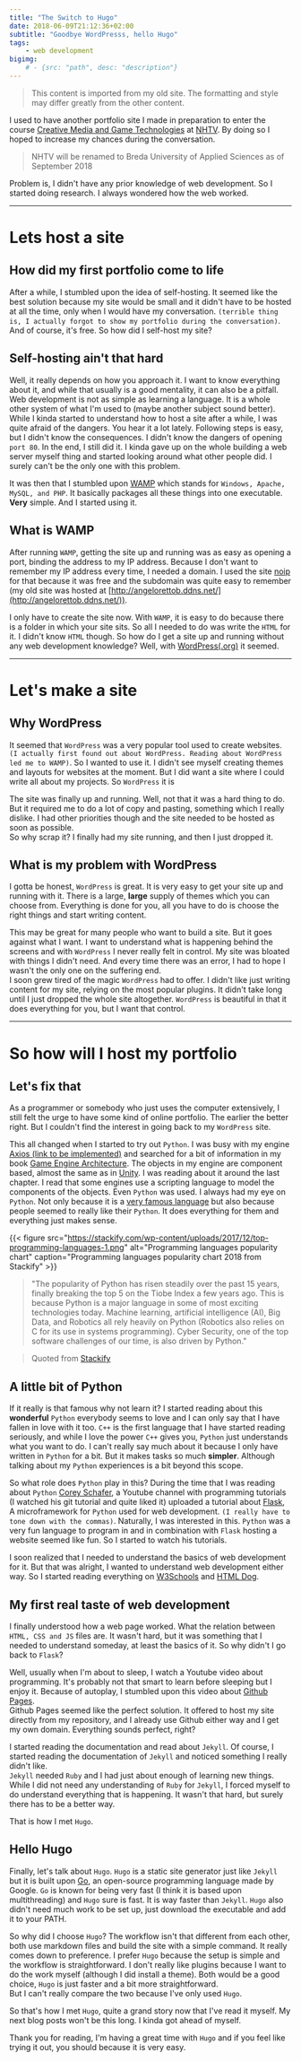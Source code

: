 ```yaml
---
title: "The Switch to Hugo"
date: 2018-06-09T21:12:36+02:00
subtitle: "Goodbye WordPresss, hello Hugo"
tags: 
    - web development
bigimg: 
    # - {src: "path", desc: "description"}
---
```

> This content is imported from my old site. The formatting and style may differ greatly from the other content.

I used to have another portfolio site I made in preparation to enter the course [Creative Media and Game Technologies](https://www.nhtv.nl/bachelors/creative-media-and-game-technologies/introduction.html) at [NHTV](https://www.nhtv.nl/). By doing so I hoped to increase my chances during the conversation.

> NHTV will be renamed to Breda University of Applied Sciences as of September 2018

Problem is, I didn't have any prior knowledge of web development. So I started doing research. I always wondered how the web worked.
<!--more-->
___
# Lets host a site
## How did my first portfolio come to life
After a while, I stumbled upon the idea of self-hosting. It seemed like the best solution because my site would be small and it didn't have to be hosted at all the time, only when I would have my conversation. `(terrible thing is, I actually forgot to show my portfolio during the conversation)`. And of course, it's free. So how did I self-host my site?

## Self-hosting ain't that hard
Well, it really depends on how you approach it. I want to know everything about it, and while that usually is a good mentality, it can also be a pitfall. Web development is not as simple as learning a language. It is a whole other system of what I'm used to (maybe another subject sound better).  
While I kinda started to understand how to host a site after a while, I was quite afraid of the dangers. You hear it a lot lately. Following steps is easy, but I didn't know the consequences. I didn't know the dangers of opening `port 80`. In the end, I still did it. I kinda gave up on the whole building a web server myself thing and started looking around what other people did. I surely can't be the only one with this problem.

It was then that I stumbled upon [WAMP](http://www.wampserver.com/en/) which stands for `Windows, Apache, MySQL, and PHP`. It basically packages all these things into one executable. **Very** simple. And I started using it. 

## What is WAMP
After running `WAMP`, getting the site up and running was as easy as opening a port, binding the address to my IP address. Because I don't want to remember my IP address every time, I needed a domain. I used the site [noip](https://www.noip.com/) for that because it was free and the subdomain was quite easy to remember (my old site was hosted at [http://angelorettob.ddns.net/](http://angelorettob.ddns.net/)).

I only have to create the site now. With `WAMP`, it is easy to do because there is a folder in which your site sits. So all I needed to do was write the `HTML` for it. I didn't know `HTML` though. So how do I get a site up and running without any web development knowledge? Well, with [WordPress(.org)](https://wordpress.org/) it seemed.
___
# Let's make a site
## Why WordPress
It seemed that `WordPress` was a very popular tool used to create websites. `(I actually first found out about WordPress. Reading about WordPress led me to WAMP)`. So I wanted to use it. I didn't see myself creating themes and layouts for websites at the moment. But I did want a site where I could write all about my projects. So `WordPress` it is

The site was finally up and running. Well, not that it was a hard thing to do. But it required me to do a lot of copy and pasting, something which I really dislike. I had other priorities though and the site needed to be hosted as soon as possible.  
So why scrap it? I finally had my site running, and then I just dropped it.

## What is my problem with WordPress
I gotta be honest, `WordPress` is great. It is very easy to get your site up and running with it. There is a large, **large** supply of themes which you can choose from. Everything is done for you, all you have to do is choose the right things and start writing content.

This may be great for many people who want to build a site. But it goes against what I want. I want to understand what is happening behind the screens and with `WordPress` I never really felt in control. My site was bloated with things I didn't need. And every time there was an error, I had to hope I wasn't the only one on the suffering end.  
I soon grew tired of the magic `WordPress` had to offer. I didn't like just writing content for my site, relying on the most popular plugins. It didn't take long until I just dropped the whole site altogether. `WordPress` is beautiful in that it does everything for you, but I want that control.

___
# So how will I host my portfolio
## Let's fix that
As a programmer or somebody who just uses the computer extensively, I still felt the urge to have some kind of online portfolio. The earlier the better right. But I couldn't find the interest in going back to my `WordPress` site.

This all changed when I started to try out `Python`. I was busy with my engine [Axios (link to be implemented)]() and searched for a bit of information in my book [Game Engine Architecture](http://gameenginebook.com/). The objects in my engine are component based, almost the same as in [Unity](https://unity3d.com/). I was reading about it around the last chapter. I read that some engines use a scripting language to model the components of the objects. Even `Python` was used. I always had my eye on `Python`. Not only because it is a [very famous language](https://stackify.com/popular-programming-languages-2018/) but also because people seemed to really like their `Python`.  It does everything for them and everything just makes sense.

{{< figure src="https://stackify.com/wp-content/uploads/2017/12/top-programming-languages-1.png" 
alt="Programming languages popularity chart" 
caption="Programming languages popularity chart 2018 from Stackify" >}}

> "The popularity of Python has risen steadily over the past 15 years, finally breaking the top 5 on the Tiobe Index a few years ago. This is because Python is a major language in some of most exciting technologies today. Machine learning, artificial intelligence (AI), Big Data, and Robotics all rely heavily on Python (Robotics also relies on C for its use in systems programming). Cyber Security, one of the top software challenges of our time, is also driven by Python."

> Quoted from [Stackify](https://stackify.com/popular-programming-languages-2018/)

## A little bit of Python
If it really is that famous why not learn it? I started reading about this __wonderful__ `Python` everybody seems to love and I can only say that I have fallen in love with it too. `C++` is the first language that I have started reading seriously, and while I love the power `C++` gives you, `Python` just understands what you want to do. I can't really say much about it because I only have written in `Python` for a bit. But it makes tasks so much **simpler**. Although talking about my `Python` experiences is a bit beyond this scope.

So what role does `Python` play in this? During the time that I was reading about `Python` [Corey Schafer](https://www.youtube.com/user/schafer5), a Youtube channel with programming tutorials (I watched his git tutorial and quite liked it) uploaded a tutorial about [Flask](http://flask.pocoo.org/), A microframework for `Python` used for web development. `(I really have to tone down with the commas)`. Naturally, I was interested in this. `Python` was a very fun language to program in and in combination with `Flask` hosting a website seemed like fun. So I started to watch his tutorials.

I soon realized that I needed to understand the basics of web development for it. But that was alright, I wanted to understand web development either way. So I started reading everything on [W3Schools](https://www.w3schools.com/) and [HTML Dog](http://htmldog.com/). 

## My first real taste of web development
I finally understood how a web page worked. What the relation between `HTML, CSS and JS` files are. It wasn't hard, but it was something that I needed to understand someday, at least the basics of it. So why didn't I go back to `Flask`?

Well, usually when I'm about to sleep, I watch a Youtube video about programming. It's probably not that smart to learn before sleeping but I enjoy it. Because of autoplay, I stumbled upon this video about [Github Pages](https://pages.github.com/).  
Github Pages seemed like the perfect solution. It offered to host my site directly from my repository, and I already use Github either way and I get my own domain. Everything sounds perfect, right?

I started reading the documentation and read about `Jekyll`. Of course, I started reading the documentation of `Jekyll` and noticed something I really didn't like.  
`Jekyll` needed `Ruby` and I had just about enough of learning new things. While I did not need any understanding of `Ruby` for `Jekyll`, I forced myself to do understand everything that is happening. It wasn't that hard, but surely there has to be a better way.

That is how I met `Hugo`.

## Hello Hugo
Finally, let's talk about `Hugo`. `Hugo` is a static site generator just like `Jekyll` but it is built upon [Go](https://golang.org/), an open-source programming language made by Google. `Go` is known for being very fast (I think it is based upon multithreading) and `Hugo` sure is fast. It is way faster than `Jekyll`. `Hugo` also didn't need much work to be set up, just download the executable and add it to your PATH.

So why did I choose `Hugo`? The workflow isn't that different from each other, both use markdown files and build the site with a simple command. It really comes down to preference. I prefer `Hugo` because the setup is simple and the workflow is straightforward. I don't really like plugins because I want to do the work myself (although I did install a theme). Both would be a good choice, `Hugo` is just faster and a bit more straightforward.  
But I can't really compare the two because I've only used `Hugo`. 

So that's how I met `Hugo`, quite a grand story now that I've read it myself. My next blog posts won't be this long. I kinda got ahead of myself.

Thank you for reading, I'm having a great time with `Hugo` and if you feel like trying it out, you should because it is very easy.